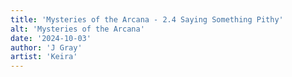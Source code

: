 ```yaml
---
title: 'Mysteries of the Arcana - 2.4 Saying Something Pithy'
alt: 'Mysteries of the Arcana'
date: '2024-10-03'
author: 'J Gray'
artist: 'Keira'
---
```

